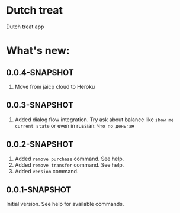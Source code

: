 # Dutch treat
Dutch treat app

# What's new:

## 0.0.4-SNAPSHOT
1. Move from jaicp cloud to Heroku

## 0.0.3-SNAPSHOT
1. Added dialog flow integration. Try ask about balance like `show me current state` or even in russian: `Что по деньгам`

## 0.0.2-SNAPSHOT
1. Added `remove purchase` command. See help.
2. Added `remove transfer` command. See help.
3. Added `version` command.

## 0.0.1-SNAPSHOT
Initial version. See help for available commands.